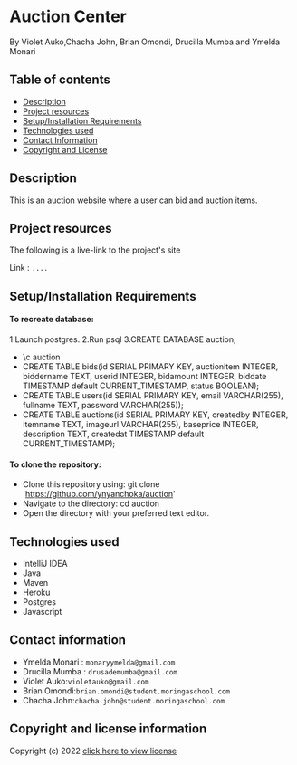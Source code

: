 # Auction Center 
By Violet Auko,Chacha John, Brian Omondi, Drucilla Mumba and Ymelda Monari



## Table of contents
+ [Description](#Description)
+ [Project resources](#project-resources)
+ [Setup/Installation Requirements](#setupinstallation-requirements)
+ [Technologies used](#technologies-used)
+ [Contact Information](#contact-information)
+ [Copyright and License](#copyright-and-license-information)


## Description
This is an auction website where a user can bid and auction items.
## Project resources
The following is a live-link to the project's site

Link : `....`


## Setup/Installation Requirements
#### To recreate database:

1.Launch postgres.
2.Run psql
3.CREATE DATABASE auction;
- \c auction
- CREATE TABLE bids(id SERIAL PRIMARY KEY, auctionitem INTEGER, biddername TEXT, userid INTEGER, bidamount INTEGER, biddate TIMESTAMP default CURRENT_TIMESTAMP, status BOOLEAN);
- CREATE TABLE users(id SERIAL PRIMARY KEY, email VARCHAR(255), fullname TEXT, password VARCHAR(255));
- CREATE TABLE auctions(id SERIAL PRIMARY KEY, createdby INTEGER, itemname TEXT, imageurl VARCHAR(255), baseprice INTEGER, description TEXT, createdat TIMESTAMP default CURRENT_TIMESTAMP);


#### To clone the repository:
- Clone this repository using:
  git clone 'https://github.com/ynyanchoka/auction'
- Navigate to the directory:
  cd auction
- Open the directory with your preferred text editor.

## Technologies used
+ IntelliJ IDEA
+ Java
+ Maven
+ Heroku
+ Postgres
+ Javascript




## Contact information
+ Ymelda Monari : `monaryymelda@gmail.com`
+ Drucilla Mumba : `drusademumba@gmail.com`
+ Violet Auko:`violetauko@gmail.com`
+ Brian Omondi:`brian.omondi@student.moringaschool.com`
+ Chacha John:`chacha.john@student.moringaschool.com`

## Copyright and license information

Copyright (c) 2022 [click here to view license](LICENSE)